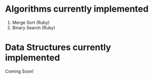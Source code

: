 # Algorithms currently implemented

1. Merge Sort (Ruby)
2. Binary Search (Ruby)


# Data Structures currently implemented

Coming Soon!
